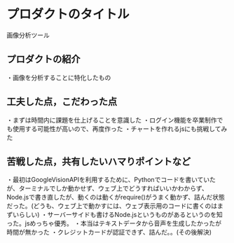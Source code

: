 # プロダクトのタイトル
画像分析ツール
## プロダクトの紹介
・画像を分析することに特化したもの
## 工夫した点，こだわった点
・まずは時間内に課題を仕上げることを意識した
・ログイン機能を卒業制作でも使用する可能性が高いので、再度作った
・チャートを作れるjsにも挑戦してみた
## 苦戦した点，共有したいハマりポイントなど
・最初はGoogleVisionAPIを利用するために、Pythonでコードを書いていたが、ターミナルでしか動かせず、ウェブ上でどうすればいいかわからず、Node.jsで書き直したが、動くのは動くがrequire()がうまく動かず、詰んだ状態だった。(どうも、ウェブ上で動かすには、ウェブ表示用のコードに書くのはまずいらしい)
・サーバーサイドも書けるNode.jsというものがあるというのを知った。jsめっちゃ優秀。
・本当はテキストデータから音声を生成したかったが時間が無かった
・クレジットカードが認証できず、詰んだ。。(その後解決)
